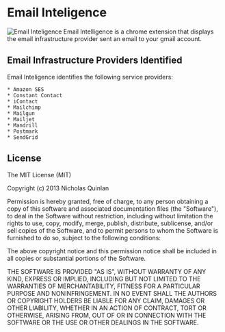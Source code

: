 # Email Inteligence

![Email Inteligence](http://d.pr/i/66NH+) Email Intelligence is a chrome extension that displays the email infrastructure provider sent an email to your gmail account.

## Email Infrastructure Providers Identified

Email Inteligence identifies the following service providers:

    * Amazon SES
    * Constant Contact
    * iContact
    * Mailchimp
    * Mailgun
    * Mailjet
    * Mandrill
    * Postmark
    * SendGrid

## License

The MIT License (MIT)

Copyright (c) 2013 Nicholas Quinlan

Permission is hereby granted, free of charge, to any person obtaining a copy
of this software and associated documentation files (the "Software"), to deal
in the Software without restriction, including without limitation the rights
to use, copy, modify, merge, publish, distribute, sublicense, and/or sell
copies of the Software, and to permit persons to whom the Software is
furnished to do so, subject to the following conditions:

The above copyright notice and this permission notice shall be included in
all copies or substantial portions of the Software.

THE SOFTWARE IS PROVIDED "AS IS", WITHOUT WARRANTY OF ANY KIND, EXPRESS OR
IMPLIED, INCLUDING BUT NOT LIMITED TO THE WARRANTIES OF MERCHANTABILITY,
FITNESS FOR A PARTICULAR PURPOSE AND NONINFRINGEMENT. IN NO EVENT SHALL THE
AUTHORS OR COPYRIGHT HOLDERS BE LIABLE FOR ANY CLAIM, DAMAGES OR OTHER
LIABILITY, WHETHER IN AN ACTION OF CONTRACT, TORT OR OTHERWISE, ARISING FROM,
OUT OF OR IN CONNECTION WITH THE SOFTWARE OR THE USE OR OTHER DEALINGS IN
THE SOFTWARE.
